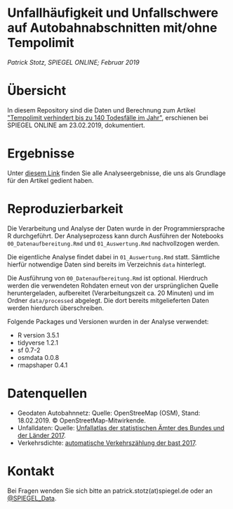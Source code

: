 # Unfallhäufigkeit und Unfallschwere auf Autobahnabschnitten mit/ohne Tempolimit

*Patrick Stotz, SPIEGEL ONLINE; Februar 2019*

# Übersicht
In diesem Repository sind die Daten und Berechnung zum Artikel ["Tempolimit verhindert bis zu 140 Todesfälle im Jahr"](http://www.spiegel.de/artikel/a-1254504.html), erschienen bei SPIEGEL ONLINE am 23.02.2019, dokumentiert.

# Ergebnisse
Unter [diesem Link](https://spiegel-data.github.io/2019-02-tempolimit/01_Auswertung.html) finden Sie alle Analyseergebnisse, die uns als Grundlage für den Artikel gedient haben.

# Reproduzierbarkeit
Die Verarbeitung und Analyse der Daten wurde in der Programmiersprache R durchgeführt.
Der Analyseprozess kann durch Ausführen der Notebooks `00_Datenaufbereitung.Rmd` und `01_Auswertung.Rmd` nachvollzogen werden.

Die eigentliche Analyse findet dabei in  `01_Auswertung.Rmd` statt. Sämtliche hierfür notwendige Daten sind bereits im Verzeichnis  `data` hinterlegt.

Die Ausführung von `00_Datenaufbereitung.Rmd` ist optional. Hierdruch werden die verwendeten Rohdaten erneut von der ursprünglichen Quelle heruntergeladen, aufbereitet (Verarbeitungszeit ca. 20 Minuten) und im Ordner `data/processed` abgelegt. Die dort bereits mitgelieferten Daten werden hierdurch überschreiben. 

Folgende Packages und Versionen wurden in der Analyse verwendet:

* R version 3.5.1
* tidyverse 1.2.1
* sf 0.7-2
* osmdata 0.0.8
* rmapshaper 0.4.1

# Datenquellen
* Geodaten Autobahnnetz: Quelle: OpenStreeMap (OSM), Stand: 18.02.2019. © OpenStreetMap-Mitwirkende.
* Unfalldaten: Quelle: [Unfallatlas der statistischen Ämter des Bundes und der Länder 2017](https://unfallatlas.statistikportal.de/_opendata.html).
* Verkehrsdichte: [automatische Verkehrszählung der bast 2017](https://www.bast.de/BASt_2017/DE/Verkehrstechnik/Fachthemen/v2-verkehrszaehlung/Aktuell/zaehl_aktuell_node.html).

# Kontakt
Bei Fragen wenden Sie sich bitte an patrick.stotz(at)spiegel.de oder an [@SPIEGEL_Data](https://twitter.com/SPIEGEL_Data).
